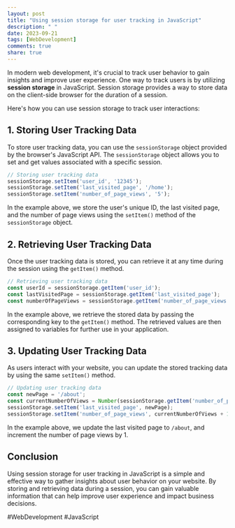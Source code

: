 ```yaml
---
layout: post
title: "Using session storage for user tracking in JavaScript"
description: " "
date: 2023-09-21
tags: [WebDevelopment]
comments: true
share: true
---
```


In modern web development, it's crucial to track user behavior to gain insights and improve user experience. One way to track users is by utilizing **session storage** in JavaScript. Session storage provides a way to store data on the client-side browser for the duration of a session.

Here's how you can use session storage to track user interactions:

## 1. Storing User Tracking Data

To store user tracking data, you can use the `sessionStorage` object provided by the browser's JavaScript API. The `sessionStorage` object allows you to set and get values associated with a specific session.

```javascript
// Storing user tracking data
sessionStorage.setItem('user_id', '12345');
sessionStorage.setItem('last_visited_page', '/home');
sessionStorage.setItem('number_of_page_views', '5');
```

In the example above, we store the user's unique ID, the last visited page, and the number of page views using the `setItem()` method of the `sessionStorage` object.

## 2. Retrieving User Tracking Data

Once the user tracking data is stored, you can retrieve it at any time during the session using the `getItem()` method.

```javascript
// Retrieving user tracking data
const userId = sessionStorage.getItem('user_id');
const lastVisitedPage = sessionStorage.getItem('last_visited_page');
const numberOfPageViews = sessionStorage.getItem('number_of_page_views');
```

In the example above, we retrieve the stored data by passing the corresponding key to the `getItem()` method. The retrieved values are then assigned to variables for further use in your application.

## 3. Updating User Tracking Data

As users interact with your website, you can update the stored tracking data by using the same `setItem()` method.

```javascript
// Updating user tracking data
const newPage = '/about';
const currentNumberOfViews = Number(sessionStorage.getItem('number_of_page_views'));
sessionStorage.setItem('last_visited_page', newPage);
sessionStorage.setItem('number_of_page_views', currentNumberOfViews + 1);
```

In the example above, we update the last visited page to `/about`, and increment the number of page views by 1.

## Conclusion

Using session storage for user tracking in JavaScript is a simple and effective way to gather insights about user behavior on your website. By storing and retrieving data during a session, you can gain valuable information that can help improve user experience and impact business decisions.

#WebDevelopment #JavaScript